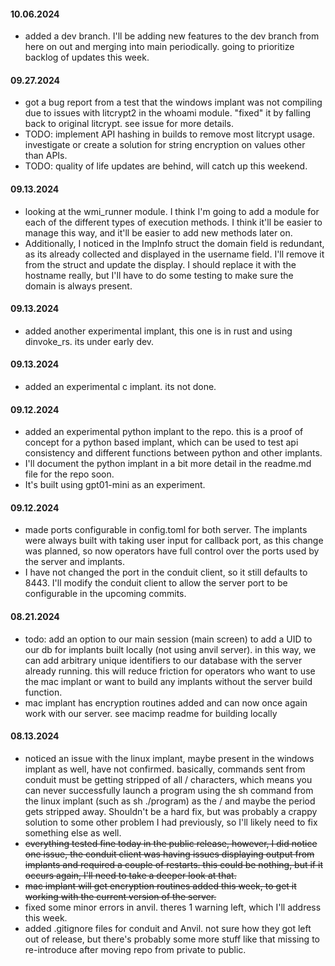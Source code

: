 #### 10.06.2024
- added a dev branch. I'll be adding new features to the dev branch from here on out and merging into main periodically. going to prioritize backlog of updates this week.

#### 09.27.2024
- got a bug report from a test that the windows implant was not compiling due to issues with litcrypt2 in the whoami module. "fixed" it by falling back to original litcrypt. see issue for more details.
- TODO: implement API hashing in builds to remove most litcrypt usage. investigate or create a solution for string encryption on values other than APIs.
- TODO: quality of life updates are behind, will catch up this weekend.

#### 09.13.2024
- looking at the wmi_runner module. I think I'm going to add a module for each of the different types of execution methods. I think it'll be easier to manage this way, and it'll be easier to add new methods later on.
- Additionally, I noticed in the ImpInfo struct the domain field is redundant, as its already collected and displayed in the username field. I'll remove it from the struct and update the display. I should replace it with the hostname really, but I'll have to do some testing to make sure the domain is always present.

#### 09.13.2024
- added another experimental implant, this one is in rust and using dinvoke_rs. its under early dev.

#### 09.13.2024
- added an experimental c implant. its not done.

#### 09.12.2024
- added an experimental python implant to the repo. this is a proof of concept for a python based implant, which can be used to test api consistency and different functions between python and other implants.
- I'll document the python implant in a bit more detail in the readme.md file for the repo soon.
- It's built using gpt01-mini as an experiment.

#### 09.12.2024
 - made ports configurable in config.toml for both server. The implants were always built with taking user input for callback port, as this change was planned, so now operators have full control over the ports used by the server and implants.
 - I have not changed the port in the conduit client, so it still defaults to 8443. I'll modify the conduit client to allow the server port to be configurable in the upcoming commits.

#### 08.21.2024
- todo: add an option to our main session (main screen) to add a UID to our db for implants built locally (not using anvil server). in this way, we can add arbitrary unique identifiers to our database with the server already running. this will reduce friction for operators who want to use the mac implant or want to build any implants without the server build function.
- mac implant has encryption routines added and can now once again work with our server. see macimp readme for building locally

#### 08.13.2024
- noticed an issue with the linux implant, maybe present in the windows implant as well, have not confirmed. basically, commands sent from conduit must be getting stripped of all / characters, which means you can never successfully launch a program using the sh command from the linux implant (such as sh ./program) as the / and maybe the period gets stripped away. Shouldn't be a hard fix, but was probably a crappy solution to some other problem I had previously, so I'll likely need to fix something else as well.
- ~~everything tested fine today in the public release, however, I did notice one issue, the conduit client was having issues displaying output from implants and required a couple of restarts. this could be nothing, but if it occurs again, I'll need to take a deeper look at that.~~
- ~~mac implant will get encryption routines added this week, to get it working with the current version of the server.~~
- fixed some minor errors in anvil. theres 1 warning left, which I'll address this week.
- added .gitignore files for conduit and Anvil. not sure how they got left out of release, but there's probably some more stuff like that missing to re-introduce after moving repo from private to public.